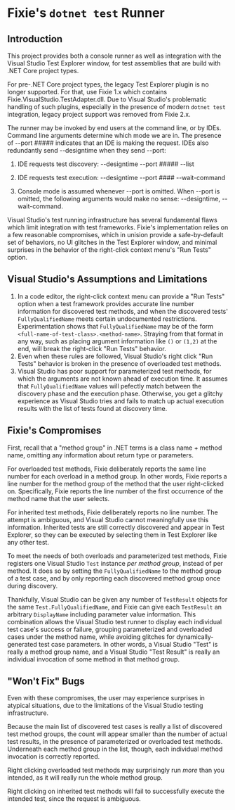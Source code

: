 ﻿# Fixie's `dotnet test` Runner

## Introduction

This project provides both a console runner as well as integration with the Visual Studio
Test Explorer window, for test assemblies that are build with .NET Core project types.

For pre-.NET Core project types, the legacy Test Explorer plugin is no longer supported.
For that, use Fixie 1.x which contains Fixie.VisualStudio.TestAdapter.dll. Due to Visual
Studio's problematic handling of such plugins, especially in the presence of modern
`dotnet test` integration, legacy project support was removed from Fixie 2.x.

The runner may be invoked by end users at the command line, or by IDEs. Command line arguments
determine which mode we are in. The presence of --port ##### indicates that an IDE is making
the request. IDEs also redundantly send --designtime when they send --port:

1) IDE requests test discovery:
    --designtime --port ##### --list

2) IDE requests test execution:
    --designtime --port #### --wait-command

3) Console mode is assumed whenever --port is omitted. When
   --port is omitted, the following arguments would make no
   sense: --designtime, --wait-command.

Visual Studio's test running infrastructure has several fundamental flaws
which limit integration with test frameworks. Fixie's implementation relies
on a few reasonable compromises, which in unision provide a safe-by-default
set of behaviors, no UI glitches in the Test Explorer window, and minimal
surprises in the behavior of the right-click context menu's "Run Tests" option.

## Visual Studio's Assumptions and Limitations

1. In a code editor, the right-click context menu can provide a "Run Tests"
option when a test framework provides accurate line number information for
discovered test methods, and when the discovered tests'
`FullyQualifiedName` meets certain undocumented restrictions.
Experimentation shows that `FullyQualifiedName` may be of the
form `<full-name-of-test-class>.<method-name>`. Straying from that format
in any way, such as placing argument information like `()` or `(1,2)` at
the end, will break the right-click "Run Tests" behavior.
2. Even when these rules are followed, Visual Studio's right click "Run
Tests" behavior is broken in the presence of overloaded test methods.
3. Visual Studio has poor support for parameterized test methods, for which
the arguments are not known ahead of execution time. It assumes that
`FullyQualifiedName` values will pefectly match between the discovery
phase and the execution phase. Otherwise, you get a glitchy experience as
Visual Studio tries and fails to match up actual execution results
with the list of tests found at discovery time.

## Fixie's Compromises

First, recall that a "method group" in .NET terms is a class name + method
name, omitting any information about return type or parameters.

For overloaded test methods, Fixie deliberately reports the same line number for
each overload in a method group.  In other words, Fixie reports a line number for
the method group of the method that the user right-clicked on.  Specifically,
Fixie reports the line number of the first occurrence of the method name that
the user selects.

For inherited test methods, Fixie deliberately reports no line number.  The
attempt is ambiguous, and Visual Studio cannot meaningfully use this information.
Inherited tests are still correctly discovered and appear in Test Explorer,
so they can be executed by selecting them in Test Explorer like any other test.

To meet the needs of both overloads and parameterized test methods, Fixie
registers one Visual Studio `Test` instance *per method group*, instead
of per method.  It does so by setting the `FullyQualifiedName` to
the method group of a test case, and by only reporting each discovered
method group once during discovery.

Thankfully, Visual Studio can be given any number of `TestResult` objects for
the same `Test.FullyQualifiedName`, and Fixie
can give each `TestResult` an arbitrary `DisplayName` including parameter
value information.  This combination allows the Visual Studio test runner to
display each individual test case's success or failure, grouping parameterized
and overloaded cases under the method name, while avoiding glitches for
dynamically-generated test case parameters.  In other words, a Visual Studio
"Test" is really a method group name, and a Visual Studio "Test Result"
is really an individual invocation of some method in that method group.

## "Won't Fix" Bugs

Even with these compromises, the user may experience surprises in atypical
situations, due to the limitations of the Visual Studio testing infrastructure.
        
Because the main list of discovered test cases is really a list of discovered
test method groups, the count will appear smaller than the number of actual
test results, in the presence of parameterized or overloaded test methods.
Underneath each method group in the list, though, each individual method
invocation is correctly reported.

Right clicking overloaded test methods may surprisingly run *more* than you
intended, as it will really run the whole method group.
        
Right clicking on inherited test methods will fail to successfully execute
the intended test, since the request is ambiguous.